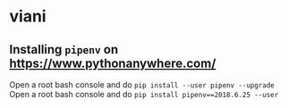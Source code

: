 # viani

## Installing `pipenv` on <https://www.pythonanywhere.com/>

Open a root bash console and do `pip install --user pipenv --upgrade`
Open a root bash console and do `pip install pipenv==2018.6.25 --user`
